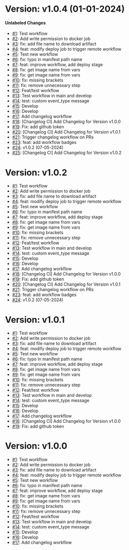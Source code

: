 # Version: v1.0.4 (01-01-2024)


#### Unlabeled Changes

* [#1](https://github.com/rhrlima/axum-api/pull/1): Test workflow
* [#2](https://github.com/rhrlima/axum-api/pull/2): Add write permission to docker job
* [#3](https://github.com/rhrlima/axum-api/pull/3): fix: add file name to download artifact
* [#4](https://github.com/rhrlima/axum-api/pull/4): feat: modify deploy job to trigger remote workflow
* [#5](https://github.com/rhrlima/axum-api/pull/5): Test new workflow
* [#6](https://github.com/rhrlima/axum-api/pull/6): fix: typo in manifest path name
* [#7](https://github.com/rhrlima/axum-api/pull/7): feat: improve workflow, add deploy stage
* [#8](https://github.com/rhrlima/axum-api/pull/8): fix: get image name from vars
* [#9](https://github.com/rhrlima/axum-api/pull/9): fix: get image name from vars
* [#10](https://github.com/rhrlima/axum-api/pull/10): fix: missing brackets
* [#11](https://github.com/rhrlima/axum-api/pull/11): fix: remove unnecessary step
* [#12](https://github.com/rhrlima/axum-api/pull/12): Feat/test workflow
* [#13](https://github.com/rhrlima/axum-api/pull/13): Test workflow in main and develop
* [#14](https://github.com/rhrlima/axum-api/pull/14): test: custom event_type message
* [#15](https://github.com/rhrlima/axum-api/pull/15): Develop
* [#16](https://github.com/rhrlima/axum-api/pull/16): Develop
* [#17](https://github.com/rhrlima/axum-api/pull/17): Add changelog workflow
* [#18](https://github.com/rhrlima/axum-api/pull/18): [Changelog CI] Add Changelog for Version v1.0.0
* [#19](https://github.com/rhrlima/axum-api/pull/19): Fix: add github token
* [#20](https://github.com/rhrlima/axum-api/pull/20): [Changelog CI] Add Changelog for Version v1.0.1
* [#21](https://github.com/rhrlima/axum-api/pull/21): Trigger changelog workflow on PRs
* [#23](https://github.com/rhrlima/axum-api/pull/23): feat: add workflow badges
* [#24](https://github.com/rhrlima/axum-api/pull/24): v1.0.2 (07-05-2024)
* [#25](https://github.com/rhrlima/axum-api/pull/25): [Changelog CI] Add Changelog for Version v1.0.2


# Version: v1.0.2

* [#1](https://github.com/rhrlima/axum-api/pull/1): Test workflow
* [#2](https://github.com/rhrlima/axum-api/pull/2): Add write permission to docker job
* [#3](https://github.com/rhrlima/axum-api/pull/3): fix: add file name to download artifact
* [#4](https://github.com/rhrlima/axum-api/pull/4): feat: modify deploy job to trigger remote workflow
* [#5](https://github.com/rhrlima/axum-api/pull/5): Test new workflow
* [#6](https://github.com/rhrlima/axum-api/pull/6): fix: typo in manifest path name
* [#7](https://github.com/rhrlima/axum-api/pull/7): feat: improve workflow, add deploy stage
* [#8](https://github.com/rhrlima/axum-api/pull/8): fix: get image name from vars
* [#9](https://github.com/rhrlima/axum-api/pull/9): fix: get image name from vars
* [#10](https://github.com/rhrlima/axum-api/pull/10): fix: missing brackets
* [#11](https://github.com/rhrlima/axum-api/pull/11): fix: remove unnecessary step
* [#12](https://github.com/rhrlima/axum-api/pull/12): Feat/test workflow
* [#13](https://github.com/rhrlima/axum-api/pull/13): Test workflow in main and develop
* [#14](https://github.com/rhrlima/axum-api/pull/14): test: custom event_type message
* [#15](https://github.com/rhrlima/axum-api/pull/15): Develop
* [#16](https://github.com/rhrlima/axum-api/pull/16): Develop
* [#17](https://github.com/rhrlima/axum-api/pull/17): Add changelog workflow
* [#18](https://github.com/rhrlima/axum-api/pull/18): [Changelog CI] Add Changelog for Version v1.0.0
* [#19](https://github.com/rhrlima/axum-api/pull/19): Fix: add github token
* [#20](https://github.com/rhrlima/axum-api/pull/20): [Changelog CI] Add Changelog for Version v1.0.1
* [#21](https://github.com/rhrlima/axum-api/pull/21): Trigger changelog workflow on PRs
* [#23](https://github.com/rhrlima/axum-api/pull/23): feat: add workflow badges
* [#24](https://github.com/rhrlima/axum-api/pull/24): v1.0.2 (07-05-2024)


# Version: v1.0.1

* [#1](https://github.com/rhrlima/axum-api/pull/1): Test workflow
* [#2](https://github.com/rhrlima/axum-api/pull/2): Add write permission to docker job
* [#3](https://github.com/rhrlima/axum-api/pull/3): fix: add file name to download artifact
* [#4](https://github.com/rhrlima/axum-api/pull/4): feat: modify deploy job to trigger remote workflow
* [#5](https://github.com/rhrlima/axum-api/pull/5): Test new workflow
* [#6](https://github.com/rhrlima/axum-api/pull/6): fix: typo in manifest path name
* [#7](https://github.com/rhrlima/axum-api/pull/7): feat: improve workflow, add deploy stage
* [#8](https://github.com/rhrlima/axum-api/pull/8): fix: get image name from vars
* [#9](https://github.com/rhrlima/axum-api/pull/9): fix: get image name from vars
* [#10](https://github.com/rhrlima/axum-api/pull/10): fix: missing brackets
* [#11](https://github.com/rhrlima/axum-api/pull/11): fix: remove unnecessary step
* [#12](https://github.com/rhrlima/axum-api/pull/12): Feat/test workflow
* [#13](https://github.com/rhrlima/axum-api/pull/13): Test workflow in main and develop
* [#14](https://github.com/rhrlima/axum-api/pull/14): test: custom event_type message
* [#15](https://github.com/rhrlima/axum-api/pull/15): Develop
* [#16](https://github.com/rhrlima/axum-api/pull/16): Develop
* [#17](https://github.com/rhrlima/axum-api/pull/17): Add changelog workflow
* [#18](https://github.com/rhrlima/axum-api/pull/18): [Changelog CI] Add Changelog for Version v1.0.0
* [#19](https://github.com/rhrlima/axum-api/pull/19): Fix: add github token


# Version: v1.0.0

* [#1](https://github.com/rhrlima/axum-api/pull/1): Test workflow
* [#2](https://github.com/rhrlima/axum-api/pull/2): Add write permission to docker job
* [#3](https://github.com/rhrlima/axum-api/pull/3): fix: add file name to download artifact
* [#4](https://github.com/rhrlima/axum-api/pull/4): feat: modify deploy job to trigger remote workflow
* [#5](https://github.com/rhrlima/axum-api/pull/5): Test new workflow
* [#6](https://github.com/rhrlima/axum-api/pull/6): fix: typo in manifest path name
* [#7](https://github.com/rhrlima/axum-api/pull/7): feat: improve workflow, add deploy stage
* [#8](https://github.com/rhrlima/axum-api/pull/8): fix: get image name from vars
* [#9](https://github.com/rhrlima/axum-api/pull/9): fix: get image name from vars
* [#10](https://github.com/rhrlima/axum-api/pull/10): fix: missing brackets
* [#11](https://github.com/rhrlima/axum-api/pull/11): fix: remove unnecessary step
* [#12](https://github.com/rhrlima/axum-api/pull/12): Feat/test workflow
* [#13](https://github.com/rhrlima/axum-api/pull/13): Test workflow in main and develop
* [#14](https://github.com/rhrlima/axum-api/pull/14): test: custom event_type message
* [#15](https://github.com/rhrlima/axum-api/pull/15): Develop
* [#16](https://github.com/rhrlima/axum-api/pull/16): Develop
* [#17](https://github.com/rhrlima/axum-api/pull/17): Add changelog workflow
